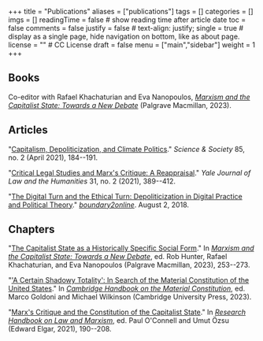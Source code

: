 +++
title = "Publications"
aliases = ["publications"]
tags = []
categories = []
imgs = []
readingTime = false  # show reading time after article date
toc = false
comments = false
justify = false  # text-align: justify;
single = true  # display as a single page, hide navigation on bottom, like as about page.
license = ""  # CC License
draft = false
menu = ["main","sidebar"]
weight = 1
+++

## Books

Co-editor with Rafael Khachaturian and Eva Nanopoulos, _[Marxism and the Capitalist State: Towards a New Debate](https://link.springer.com/book/10.1007/978-3-031-36167-8)_ (Palgrave Macmillan, 2023).

## Articles

"[Capitalism, Depoliticization, and Climate Politics](/pdfs/hunter-2021-PREPRINT.pdf)." _Science & Society_ 85, no. 2 (April 2021), 184--191.

"[Critical Legal Studies and Marx's Critique: A Reappraisal](https://openyls.law.yale.edu/handle/20.500.13051/7578)." _Yale Journal of Law and the Humanities_ 31, no. 2 (2021), 389--412.

"[The Digital Turn and the Ethical Turn: Depoliticization in Digital Practice and Political Theory](https://www.boundary2.org/2018/08/hunter/)." [_boundary2online_](https://www.boundary2.org/2018/08/hunter/). August 2, 2018.

## Chapters

"[The Capitalist State as a Historically Specific Social Form](https://link.springer.com/chapter/10.1007/978-3-031-36167-8_12)." In _[Marxism and the Capitalist State: Towards a New Debate](https://link.springer.com/book/10.1007/978-3-031-36167-8)_, ed. Rob Hunter, Rafael Khachaturian, and Eva Nanopoulos (Palgrave Macmillan, 2023), 253--273.

"['A Certain Shadowy Totality': In Search of the Material Constitution of the United States](/pdfs/Hunter-material-constitution-US-DRAFT-20211006.pdf)." In  [_Cambridge Handbook on the Material Constitution_](https://www.cambridge.org/core/books/abs/cambridge-handbook-on-the-material-constitution/certain-shadowy-totality/D18DA38C72D9C6CF16EF19147CD95975), ed. Marco Goldoni and Michael Wilkinson (Cambridge University Press, 2023).

"[Marx's Critique and the Constitution of the Capitalist State](/pdfs/Hunter-Marxs-critique-constitution-capitalist-state-PREPRINT.pdf)." In [_Research Handbook on Law and Marxism_](https://www.e-elgar.com/shop/usd/research-handbook-on-law-and-marxism-9781788119856.html), ed. Paul O'Connell and Umut Özsu (Edward Elgar, 2021), 190--208.
